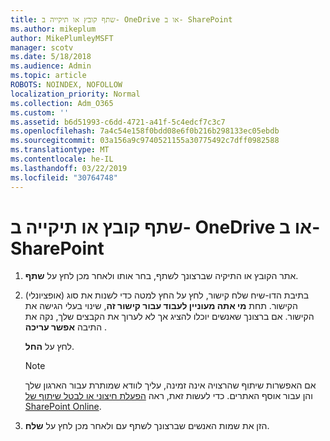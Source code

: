 ```yaml
---
title: שתף קובץ או תיקייה ב- OneDrive או ב- SharePoint
ms.author: mikeplum
author: MikePlumleyMSFT
manager: scotv
ms.date: 5/18/2018
ms.audience: Admin
ms.topic: article
ROBOTS: NOINDEX, NOFOLLOW
localization_priority: Normal
ms.collection: Adm_O365
ms.custom: ''
ms.assetid: b6d51993-c6dd-4721-a41f-5c4edcf7c3c7
ms.openlocfilehash: 7a4c54e158f0bdd08e6f0b216b298133ec05ebdb
ms.sourcegitcommit: 03a156a9c9740521155a30775492c7dff0982588
ms.translationtype: MT
ms.contentlocale: he-IL
ms.lasthandoff: 03/22/2019
ms.locfileid: "30764748"
---
```

# <a name="share-a-file-or-folder-in-onedrive-or-sharepoint"></a>שתף קובץ או תיקייה ב- OneDrive או ב- SharePoint

1. אתר הקובץ או התיקיה שברצונך לשתף, בחר אותו ולאחר מכן לחץ על **שתף**.
    
2. (אופציונלי) בתיבת הדו-שיח שלח קישור, לחץ על החץ למטה כדי לשנות את סוג הקישור. תחת **מי אתה מעוניין לעבוד עבור קישור זה**, שינוי בעלי הגישה את הקישור. אם ברצונך שאנשים יוכלו להציג אך לא לערוך את הקבצים שלך, נקה את התיבה **אפשר עריכה** . 
    
    לחץ על **החל**.
    
    > [!NOTE]
    > אם האפשרות שיתוף שהרצויה אינה זמינה, עליך לוודא שמותרת עבור הארגון שלך והן עבור אוסף האתרים. כדי לעשות זאת, ראה [הפעלת חיצוני או לבטל שיתוף של SharePoint Online](https://go.microsoft.com/fwlink/?linkid=866426). 
  
3. הזן את שמות האנשים שברצונך לשתף עם ולאחר מכן לחץ על **שלח**.
    

